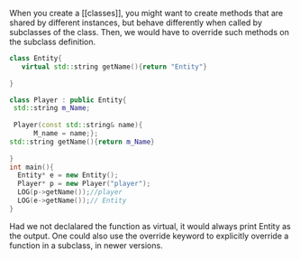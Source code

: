 When you create a [[classes]], you might want to create methods that are shared by different instances, but behave differently when called by subclasses of the class. Then, we would have to override such methods on the subclass definition.
```cpp
class Entity{
   virtual std::string getName(){return "Entity"}
   
}

class Player : public Entity{
 std::string m_Name;
 
 Player(const std::string& name){
      M_name = name;};
std::string getName(){return m_Name}
    
}
int main(){
  Entity* e = new Entity();
  Player* p = new Player("player");
  LOG(p->getName());//player
  LOG(e->getName());// Entity
}
```
Had we not declalared the function as virtual, it would always print Entity as the output. One could also use the override keyword to explicitly override a function in a subclass, in newer versions.
